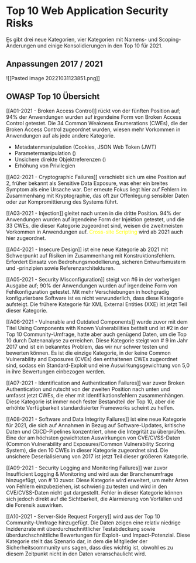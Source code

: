 # Top 10 Web Application Security Risks

Es gibt drei neue Kategorien, vier Kategorien mit Namens- und Scoping-Änderungen und einige Konsolidierungen in den Top 10 für 2021.

## Anpassungen 2017 / 2021

![[Pasted image 20221031123851.png]]

## OWASP Top 10 Übersicht

[[A01-2021 - Broken Access Control]] rückt von der fünften Position auf; 94% der Anwendungen wurden auf irgendeine Form von Broken Access Control getestet. Die 34 Common Weakness Enumerations (CWEs), die der Broken Access Control zugeordnet wurden, wiesen mehr Vorkommen in Anwendungen auf als jede andere Kategorie.

- Metadatenmanipulation (Cookies, JSON Web Token (JWT)
- Parametermanipulation ()
- Unsichere direkte Objektreferenzen ()
- Erhöhung von Privilegien

[[A02-2021 - Cryptographic Failures]] verschiebt sich um eine Position auf 2, früher bekannt als Sensitive Data Exposure, was eher ein breites Symptom als eine Ursache war. Der erneute Fokus liegt hier auf Fehlern im Zusammenhang mit Kryptographie, das oft zur Offenlegung sensibler Daten oder zur Kompromittierung des Systems führt.

[[A03-2021 - Injection]] gleitet nach unten in die dritte Position. 94% der Anwendungen wurden auf irgendeine Form der Injektion getestet, und die 33 CWEs, die dieser Kategorie zugeordnet sind, weisen die zweitmeisten Vorkommen in Anwendungen auf. <font color='yellow'>Cross-site Scripting</font> wird ab 2021 auch hier zugeordnet.

[[A04-2021 - Insecure Design]] ist eine neue Kategorie ab 2021 mit Schwerpunkt auf Risiken im Zusammenhang mit Konstruktionsfehlern. Erfordert Einsatz von Bedrohungsmodellierung, sicheren Entwurfsmustern und -prinzipien sowie Referenzarchitekturen.

[[A05-2021 - Security Misconfiguration]] steigt von #6 in der vorherigen Ausgabe auf; 90% der Anwendungen wurden auf irgendeine Form von Fehlkonfiguration getestet. Mit mehr Verschiebungen in hochgradig konfigurierbare Software ist es nicht verwunderlich, dass diese Kategorie aufsteigt. Die frühere Kategorie für XML External Entities (XXE) ist jetzt Teil dieser Kategorie.

[[A06-2021 - Vulnerable and Outdated Components]] wurde zuvor mit dem Titel Using Components with Known Vulnerabilities betitelt und ist #2 in der Top 10 Community-Umfrage, hatte aber auch genügend Daten, um die Top 10 durch Datenanalyse zu erreichen. Diese Kategorie steigt von # 9 im Jahr 2017 und ist ein bekanntes Problem, das wir nur schwer testen und bewerten können. Es ist die einzige Kategorie, in der keine Common Vulnerability and Exposures (CVEs) den enthaltenen CWEs zugeordnet sind, sodass ein Standard-Exploit und eine Auswirkungsgewichtung von 5,0 in ihre Bewertungen einbezogen werden.

[[A07-2021 - Identification and Authentication Failures]] war zuvor Broken Authentication und rutscht von der zweiten Position nach unten und umfasst jetzt CWEs, die eher mit Identifikationsfehlern zusammenhängen. Diese Kategorie ist immer noch fester Bestandteil der Top 10, aber die erhöhte Verfügbarkeit standardisierter Frameworks scheint zu helfen.

[[A08-2021 - Software and Data Integrity Failures]] ist eine neue Kategorie für 2021, die sich auf Annahmen in Bezug auf Software-Updates, kritische Daten und CI/CD-Pipelines konzentriert, ohne die Integrität zu überprüfen. Eine der am höchsten gewichteten Auswirkungen von CVE/CVSS-Daten (Common Vulnerability and Exposures/Common Vulnerability Scoring System), die den 10 CWEs in dieser Kategorie zugeordnet sind. Die unsichere Deserialisierung von 2017 ist jetzt Teil dieser größeren Kategorie.

[[A09-2021 - Security Logging and Monitoring Failures]] war zuvor Insufficient Logging & Monitoring und wird aus der Branchenumfrage  hinzugefügt, von # 10 zuvor. Diese Kategorie wird erweitert, um mehr Arten von Fehlern einzubeziehen, ist schwierig zu testen und wird in den CVE/CVSS-Daten nicht gut dargestellt. Fehler in dieser Kategorie können sich jedoch direkt auf die Sichtbarkeit, die Alarmierung von Vorfällen und die Forensik auswirken.

[[A10-2021 - Server-Side Request Forgery]] wird aus der Top 10 Community-Umfrage  hinzugefügt. Die Daten zeigen eine relativ niedrige Inzidenzrate mit überdurchschnittlicher Testabdeckung sowie überdurchschnittliche Bewertungen für Exploit- und Impact-Potenzial. Diese Kategorie stellt das Szenario dar, in dem die Mitglieder der Sicherheitscommunity uns sagen, dass dies wichtig ist, obwohl es zu diesem Zeitpunkt nicht in den Daten veranschaulicht wird.